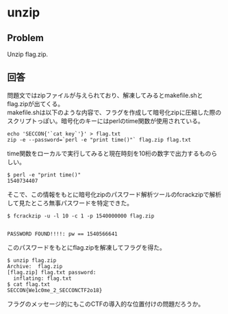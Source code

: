 # unzip
## Problem
Unzip flag.zip.

## 回答
問題文ではzipファイルが与えられており、解凍してみるとmakefile.shとflag.zipが出てくる。  
makefile.shは以下のような内容で、フラグを作成して暗号化zipに圧縮した際のスクリプトっぽい。暗号化のキーにはperlのtime関数が使用されている。

````
echo 'SECCON{'`cat key`'}' > flag.txt
zip -e --password=`perl -e "print time()"` flag.zip flag.txt
````

time関数をローカルで実行してみると現在時刻を10桁の数字で出力するものらしい。
````
$ perl -e "print time()"
1540734407
````

そこで、この情報をもとに暗号化zipのパスワード解析ツールのfcrackzipで解析して見たところ無事パスワードを特定できた。
````
$ fcrackzip -u -l 10 -c 1 -p 1540000000 flag.zip


PASSWORD FOUND!!!!: pw == 1540566641
````
このパスワードをもとにflag.zipを解凍してフラグを得た。
````
$ unzip flag.zip
Archive:  flag.zip
[flag.zip] flag.txt password: 
  inflating: flag.txt
$ cat flag.txt 
SECCON{We1c0me_2_SECCONCTF2o18}
````
フラグのメッセージ的にもこのCTFの導入的な位置付けの問題だろうか。
